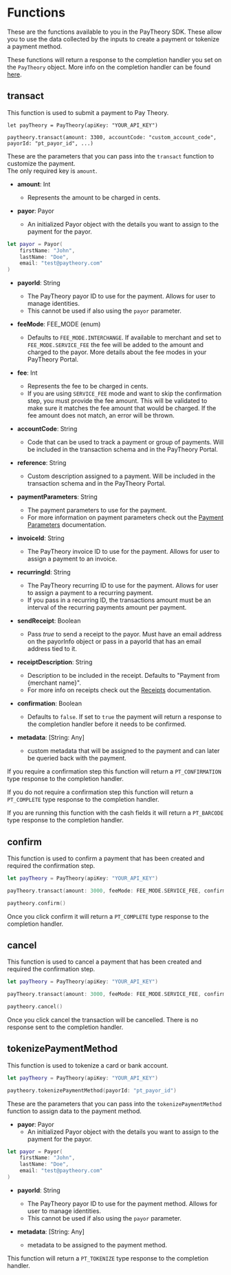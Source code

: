 # Functions

These are the functions available to you in the PayTheory SDK. These allow you to use the data collected by the inputs to create a payment or tokenize a payment method.

These functions will return a response to the completion handler you set on the `PayTheory` object. More info on the completion handler can be found [here]().

## transact

This function is used to submit a payment to Pay Theory.

```
let payTheory = PayTheory(apiKey: "YOUR_API_KEY")

paytheory.transact(amount: 3300, accountCode: "custom_account_code", payorId: "pt_payor_id", ...)
```

These are the parameters that you can pass into the `transact` function to customize the payment.  
The only required key is `amount`.

* **amount**: Int
    * Represents the amount to be charged in cents.


* **payor**: Payor
    * An initialized Payor object with the details you want to assign to the payment for the payor.

```swift
let payor = Payor(
    firstName: "John",
    lastName: "Doe",
    email: "test@paytheory.com"
)
```


* **payorId**: String
    * The PayTheory payor ID to use for the payment. Allows for user to manage identities.
    * This cannot be used if also using the `payor` parameter.


* **feeMode**: FEE_MODE (enum)
    * Defaults to `FEE_MODE.INTERCHANGE`. If available to merchant and set to `FEE_MODE.SERVICE_FEE` the fee will be added to the amount and charged to the payor. More details about the fee modes in your PayTheory Portal.


* **fee**: Int
    * Represents the fee to be charged in cents.
    * If you are using `SERVICE_FEE` mode and want to skip the confirmation step, you must provide the fee amount. This will be validated to make sure it matches the fee amount that would be charged. If the fee amount does not match, an error will be thrown.


* **accountCode**: String
    * Code that can be used to track a payment or group of payments. Will be included in the transaction schema and in the PayTheory Portal.


* **reference**: String
    * Custom description assigned to a payment. Will be included in the transaction schema and in the PayTheory Portal.


* **paymentParameters**: String
    * The payment parameters to use for the payment.
    * For more information on payment parameters check out the [Payment Parameters](payment-parameters) documentation.


* **invoiceId**: String
    * The PayTheory invoice ID to use for the payment. Allows for user to assign a payment to an invoice.


* **recurringId**: String
    * The PayTheory recurring ID to use for the payment. Allows for user to assign a payment to a recurring payment.
    * If you pass in a recurring ID, the transactions amount must be an interval of the recurring payments amount per payment.


* **sendReceipt**: Boolean
    * Pass *true* to send a receipt to the payor. Must have an email address on the payorInfo object or pass in a payorId that has an email address tied to it.


* **receiptDescription**: String
    * Description to be included in the receipt. Defaults to "Payment from {merchant name}".
    * For more info on receipts check out the [Receipts](email-receipts) documentation.


* **confirmation**: Boolean
    * Defaults to `false`. If set to `true` the payment will return a response to the completion handler before it needs to be confirmed.

    
* **metadata**: [String: Any]
    * custom metadata that will be assigned to the payment and can later be queried back with the payment.


If you require a confirmation step this function will return a `PT_CONFIRMATION` type response to the completion handler.

If you do not require a confirmation step this function will return a `PT_COMPLETE` type response to the completion handler.

If you are running this function with the cash fields it will return a `PT_BARCODE` type response to the completion handler.


## confirm

This function is used to confirm a payment that has been created and required the confirmation step.

```swift
let payTheory = PayTheory(apiKey: "YOUR_API_KEY")

payTheory.transact(amount: 3000, feeMode: FEE_MODE.SERVICE_FEE, confirmation: true)

paytheory.confirm()
```

Once you click confirm it will return a `PT_COMPLETE` type response to the completion handler. 


## cancel

This function is used to cancel a payment that has been created and required the confirmation step.

```swift
let payTheory = PayTheory(apiKey: "YOUR_API_KEY")

payTheory.transact(amount: 3000, feeMode: FEE_MODE.SERVICE_FEE, confirmation: true)

paytheory.cancel()
```

Once you click cancel the transaction will be cancelled. There is no response sent to the completion handler.


## tokenizePaymentMethod

This function is used to tokenize a card or bank account.

```swift
let payTheory = PayTheory(apiKey: "YOUR_API_KEY")

paytheory.tokenizePaymentMethod(payorId: "pt_payor_id")
```

These are the parameters that you can pass into the `tokenizePaymentMethod` function to assign data to the payment method.

* **payor**: Payor
  * An initialized Payor object with the details you want to assign to the payment for the payor.

```swift
let payor = Payor(
    firstName: "John",
    lastName: "Doe",
    email: "test@paytheory.com"
)
```


* **payorId**: String
    * The PayTheory payor ID to use for the payment method. Allows for user to manage identities.
    * This cannot be used if also using the `payor` parameter.


* **metadata**: [String: Any]
    * metadata to be assigned to the payment method.


This function will return a `PT_TOKENIZE` type response to the completion handler.
